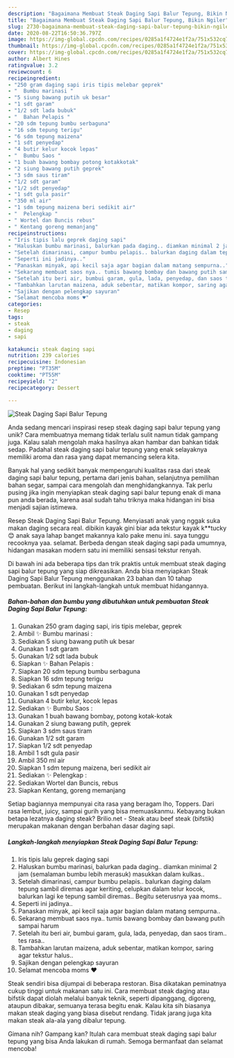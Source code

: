 ```yaml
---
description: "Bagaimana Membuat Steak Daging Sapi Balur Tepung, Bikin Ngiler"
title: "Bagaimana Membuat Steak Daging Sapi Balur Tepung, Bikin Ngiler"
slug: 2730-bagaimana-membuat-steak-daging-sapi-balur-tepung-bikin-ngiler
date: 2020-08-22T16:50:36.797Z
image: https://img-global.cpcdn.com/recipes/0285a1f4724e1f2a/751x532cq70/steak-daging-sapi-balur-tepung-foto-resep-utama.jpg
thumbnail: https://img-global.cpcdn.com/recipes/0285a1f4724e1f2a/751x532cq70/steak-daging-sapi-balur-tepung-foto-resep-utama.jpg
cover: https://img-global.cpcdn.com/recipes/0285a1f4724e1f2a/751x532cq70/steak-daging-sapi-balur-tepung-foto-resep-utama.jpg
author: Albert Hines
ratingvalue: 3.2
reviewcount: 6
recipeingredient:
- "250 gram daging sapi iris tipis melebar geprek"
- "  Bumbu marinasi "
- "5 siung bawang putih uk besar"
- "1 sdt garam"
- "1/2 sdt lada bubuk"
- "  Bahan Pelapis "
- "20 sdm tepung bumbu serbaguna"
- "16 sdm tepung terigu"
- "6 sdm tepung maizena"
- "1 sdt penyedap"
- "4 butir kelur kocok lepas"
- "  Bumbu Saos "
- "1 buah bawang bombay potong kotakkotak"
- "2 siung bawang putih geprek"
- "3 sdm saus tiram"
- "1/2 sdt garam"
- "1/2 sdt penyedap"
- "1 sdt gula pasir"
- "350 ml air"
- "1 sdm tepung maizena beri sedikit air"
- "  Pelengkap "
- " Wortel dan Buncis rebus"
- " Kentang goreng memanjang"
recipeinstructions:
- "Iris tipis lalu geprek daging sapi"
- "Haluskan bumbu marinasi, balurkan pada daging.. diamkan minimal 2 jam (semalaman bumbu lebih merasuk) masukkan dalam kulkas.."
- "Setelah dimarinasi, campur bumbu pelapis.. balurkan daging dalam tepung sambil diremas agar keriting, celupkan dalam telur kocok, balurkan lagi ke tepung sambil diremas.. Begitu seterusnya yaa moms.."
- "Seperti ini jadinya.."
- "Panaskan minyak, api kecil saja agar bagian dalam matang sempurna.."
- "Sekarang membuat saos nya.. tumis bawang bombay dan bawang putih sampai harum"
- "Setelah itu beri air, bumbui garam, gula, lada, penyedap, dan saos tiram.. tes rasa.."
- "Tambahkan larutan maizena, aduk sebentar, matikan kompor, saring agar tekstur halus.."
- "Sajikan dengan pelengkap sayuran"
- "Selamat mencoba moms ♥️"
categories:
- Resep
tags:
- steak
- daging
- sapi

katakunci: steak daging sapi 
nutrition: 239 calories
recipecuisine: Indonesian
preptime: "PT35M"
cooktime: "PT55M"
recipeyield: "2"
recipecategory: Dessert

---
```



![Steak Daging Sapi Balur Tepung](https://img-global.cpcdn.com/recipes/0285a1f4724e1f2a/751x532cq70/steak-daging-sapi-balur-tepung-foto-resep-utama.jpg)

Anda sedang mencari inspirasi resep steak daging sapi balur tepung yang unik? Cara membuatnya memang tidak terlalu sulit namun tidak gampang juga. Kalau salah mengolah maka hasilnya akan hambar dan bahkan tidak sedap. Padahal steak daging sapi balur tepung yang enak selayaknya memiliki aroma dan rasa yang dapat memancing selera kita.

Banyak hal yang sedikit banyak mempengaruhi kualitas rasa dari steak daging sapi balur tepung, pertama dari jenis bahan, selanjutnya pemilihan bahan segar, sampai cara mengolah dan menghidangkannya. Tak perlu pusing jika ingin menyiapkan steak daging sapi balur tepung enak di mana pun anda berada, karena asal sudah tahu triknya maka hidangan ini bisa menjadi sajian istimewa.

Resep Steak Daging Sapi Balur Tepung. Menyiasati anak yang nggak suka makan daging secara real. dibikin kayak gini biar ada tekstur kayak k**tucky 😊 anak saya lahap banget makannya kalo pake menu ini. saya tunggu recooknya yaa. selamat. Berbeda dengan steak daging sapi pada umumnya, hidangan masakan modern satu ini memiliki sensasi tekstur renyah.


Di bawah ini ada beberapa tips dan trik praktis untuk membuat steak daging sapi balur tepung yang siap dikreasikan. Anda bisa menyiapkan Steak Daging Sapi Balur Tepung menggunakan 23 bahan dan 10 tahap pembuatan. Berikut ini langkah-langkah untuk membuat hidangannya.

<!--inarticleads1-->

##### Bahan-bahan dan bumbu yang dibutuhkan untuk pembuatan Steak Daging Sapi Balur Tepung:

1. Gunakan 250 gram daging sapi, iris tipis melebar, geprek
1. Ambil  ✨ Bumbu marinasi :
1. Sediakan 5 siung bawang putih uk besar
1. Gunakan 1 sdt garam
1. Gunakan 1/2 sdt lada bubuk
1. Siapkan  ✨ Bahan Pelapis :
1. Siapkan 20 sdm tepung bumbu serbaguna
1. Siapkan 16 sdm tepung terigu
1. Sediakan 6 sdm tepung maizena
1. Gunakan 1 sdt penyedap
1. Gunakan 4 butir kelur, kocok lepas
1. Sediakan  ✨ Bumbu Saos :
1. Gunakan 1 buah bawang bombay, potong kotak-kotak
1. Gunakan 2 siung bawang putih, geprek
1. Siapkan 3 sdm saus tiram
1. Gunakan 1/2 sdt garam
1. Siapkan 1/2 sdt penyedap
1. Ambil 1 sdt gula pasir
1. Ambil 350 ml air
1. Siapkan 1 sdm tepung maizena, beri sedikit air
1. Sediakan  ✨ Pelengkap :
1. Sediakan  Wortel dan Buncis, rebus
1. Siapkan  Kentang, goreng memanjang


Setiap bagiannya mempunyai cita rasa yang beragam lho, Toppers. Dari rasa lembut, juicy, sampai gurih yang bisa memuaskanmu. Kebayang bukan betapa lezatnya daging steak? Brilio.net - Steak atau beef steak (bifstik) merupakan makanan dengan berbahan dasar daging sapi. 

<!--inarticleads2-->

##### Langkah-langkah menyiapkan Steak Daging Sapi Balur Tepung:

1. Iris tipis lalu geprek daging sapi
1. Haluskan bumbu marinasi, balurkan pada daging.. diamkan minimal 2 jam (semalaman bumbu lebih merasuk) masukkan dalam kulkas..
1. Setelah dimarinasi, campur bumbu pelapis.. balurkan daging dalam tepung sambil diremas agar keriting, celupkan dalam telur kocok, balurkan lagi ke tepung sambil diremas.. Begitu seterusnya yaa moms..
1. Seperti ini jadinya..
1. Panaskan minyak, api kecil saja agar bagian dalam matang sempurna..
1. Sekarang membuat saos nya.. tumis bawang bombay dan bawang putih sampai harum
1. Setelah itu beri air, bumbui garam, gula, lada, penyedap, dan saos tiram.. tes rasa..
1. Tambahkan larutan maizena, aduk sebentar, matikan kompor, saring agar tekstur halus..
1. Sajikan dengan pelengkap sayuran
1. Selamat mencoba moms ♥️


Steak sendiri bisa dijumpai di beberapa restoran. Bisa dikatakan peminatnya cukup tinggi untuk makanan satu ini. Cara membuat steak daging atau bifstik dapat diolah melalui banyak teknik, seperti dipanggang, digoreng, ataupun dibakar, semuanya terasa begitu enak. Kalau kita sih biasanya makan steak daging yang biasa disebut rendang. Tidak jarang juga kita makan steak ala-ala yang dibalur tepung. 

Gimana nih? Gampang kan? Itulah cara membuat steak daging sapi balur tepung yang bisa Anda lakukan di rumah. Semoga bermanfaat dan selamat mencoba!
